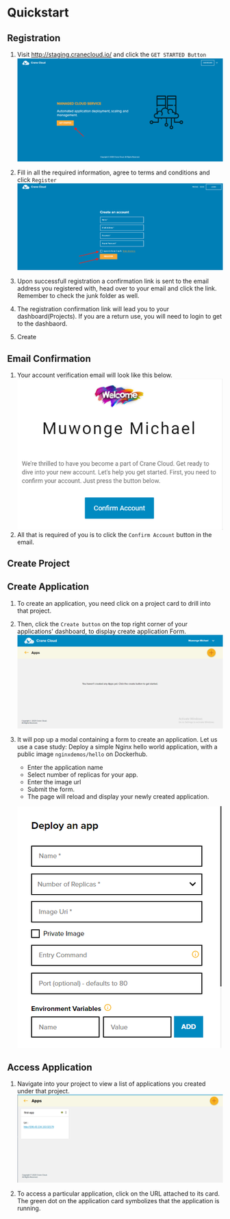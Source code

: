 # Quickstart

## Registration
1. Visit <http://staging.cranecloud.io/> and click the `GET STARTED Button`
![](../img/get_started.png)

2. Fill in all the required information, agree to terms and conditions and click `Register`
![](../img/register.png)

3. Upon successfull registration a confirmation link is sent to the email address you registered with, head over to your email and click the link. Remember to check the junk folder as well. 

4. The registration confirmation link will lead you to your dashboard(Projects). If you are a return use, you will need to login to get to the dashbaord. 

5. Create

## Email Confirmation
1. Your account verification email will look like this below. 
![](../img/test_user.png)
2. All that is required of you is to click the `Confirm Account` button in the email.

## Create Project

## Create Application
1. To create an application, you need click on a project card to drill into that project.  

2. Then, click the `Create button` on the top right corner of your applications' dashboard, to display create application Form.
![](../img/appDashboard.png)

3. It will pop up a modal containing a form to create an application. Let us use a case study: Deploy a simple Nginx hello world application, with a public image `nginxdemos/hello` on Dockerhub. 

    - Enter the application name 
    - Select number of replicas for your app.
    - Enter the image url 
    - Submit the form.
    - The page will reload and display your newly created application. 
    
    ![](../img/createAppForm.png)

## Access Application
1. Navigate into your project to view a list of applications you created under that project.
    ![](../img/appDashwithApps.png)

2. To access a particular application, click on the URL attached to its card. The green dot on the application card symbolizes that the application is running. 
